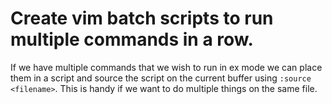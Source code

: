 # Create vim batch scripts to run multiple commands in a row.

If we have multiple commands that we wish to run in ex mode we can place them in a script and source the script on the current buffer using `:source <filename>`. This is handy if we want to do multiple things on the same file.


